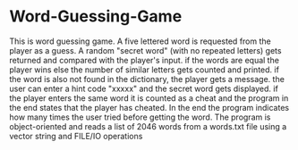# Word-Guessing-Game
This is word guessing game.
A five lettered word is requested from the player as a guess.
A random "secret word" (with no repeated letters) gets returned and compared with the player's input.
if the words are equal the player wins else the number of similar letters gets counted and printed.
if the word is also not found in the dictionary, the player gets a message.
the user can enter a hint code "xxxxx" and the secret word gets displayed.
if the player enters the same word it is counted as a cheat and the program in the end states that the player has cheated.
In the end the program indicates how many times the user tried before getting the word.
The program is object-oriented and reads a list of 2046 words from a words.txt file using a vector string and FILE/IO operations
